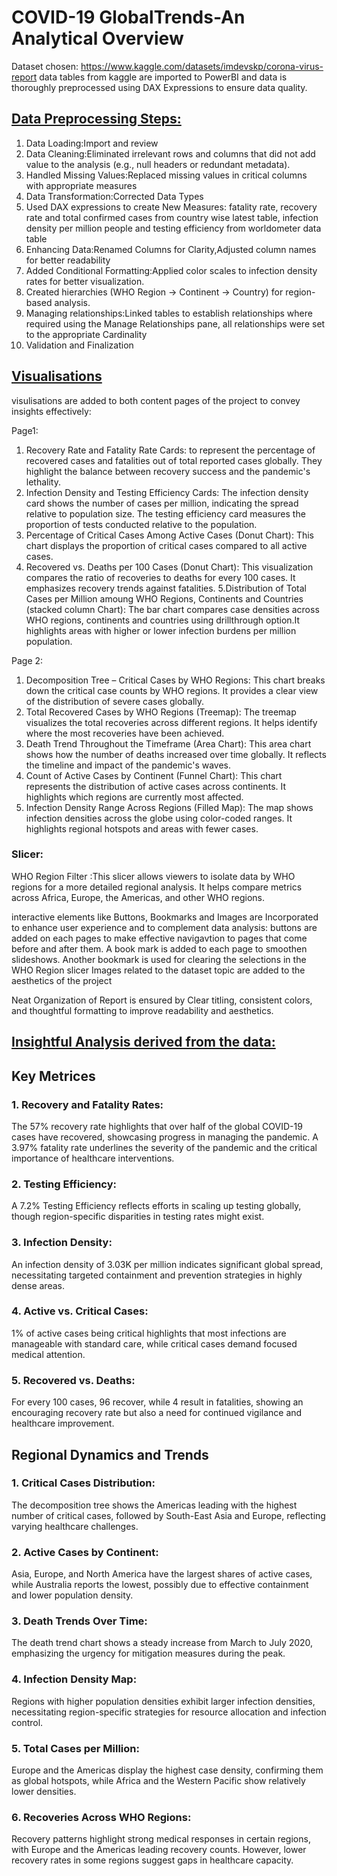 # COVID-19 GlobalTrends-An Analytical Overview

Dataset chosen: https://www.kaggle.com/datasets/imdevskp/corona-virus-report
data tables from kaggle are imported to PowerBI and data is thoroughly preprocessed using DAX Expressions to ensure data quality.

## <u>Data Preprocessing Steps:</u>

1. Data Loading:Import and review
2. Data Cleaning:Eliminated irrelevant rows and columns that did not add value to the analysis (e.g., null headers or redundant metadata).
3. Handled Missing Values:Replaced missing values in critical columns with appropriate measures
3. Data Transformation:Corrected Data Types
4. Used DAX expressions to create New Measures:
fatality rate, recovery rate and total confirmed cases from country wise latest table, 
infection density per million people and testing efficiency from worldometer data table
5. Enhancing Data:Renamed Columns for Clarity,Adjusted column names for better readability
6. Added Conditional Formatting:Applied color scales to infection density rates for better visualization.
7. Created hierarchies (WHO Region → Continent → Country) for region-based analysis.
8. Managing relationships:Linked tables to establish relationships where required using the Manage Relationships pane, all relationships were set to the appropriate Cardinality
9. Validation and Finalization

## <u>Visualisations</u>

 visulisations are added to both content pages of the project  to convey insights effectively:
 
Page1:
1. Recovery Rate and Fatality Rate Cards:
to represent the percentage of recovered cases and fatalities out of total reported cases globally. They highlight the balance between recovery success and the pandemic's lethality.
2. Infection Density and Testing Efficiency Cards:
The infection density card shows the number of cases per million, indicating the spread relative to population size. The testing efficiency card measures the proportion of tests conducted relative to the population.
3. Percentage of Critical Cases Among Active Cases (Donut Chart):
This chart displays the proportion of critical cases compared to all active cases. 
4. Recovered vs. Deaths per 100 Cases (Donut Chart):
This visualization compares the ratio of recoveries to deaths for every 100 cases. It emphasizes recovery trends against fatalities.
5.Distribution of Total Cases per Million amoung WHO Regions, Continents and Countries (stacked column Chart):
The bar chart compares case densities across WHO regions, continents and countries using drillthrough option.It highlights areas with higher or lower infection burdens per million population.

Page 2:
1. Decomposition Tree – Critical Cases by WHO Regions:
This chart breaks down the critical case counts by WHO regions. It provides a clear view of the distribution of severe cases globally.
2. Total Recovered Cases by WHO Regions (Treemap):
The treemap visualizes the total recoveries across different regions. It helps identify where the most recoveries have been achieved.
3. Death Trend Throughout the Timeframe (Area Chart):
This area chart shows how the number of deaths increased over time globally. It reflects the timeline and impact of the pandemic's waves.
4. Count of Active Cases by Continent (Funnel Chart):
This chart represents the distribution of active cases across continents. It highlights which regions are currently most affected.
5. Infection Density Range Across Regions (Filled Map):
The map shows infection densities across the globe using color-coded ranges. It highlights regional hotspots and areas with fewer cases.

### Slicer:
WHO Region Filter :This slicer allows viewers to isolate data by WHO regions for a more detailed regional analysis. It helps compare metrics across Africa, Europe, the Americas, and other  WHO regions.

interactive elements like Buttons, Bookmarks and Images are Incorporated to enhance user experience and to complement data analysis:
buttons are added on each pages to make effective navigavtion to pages that come before and after them.
A book mark is added to each page to smoothen slideshows.
Another bookmark is used for clearing the selections in the WHO Region slicer
Images related to the dataset topic are added to the aesthetics of the project


Neat Organization of Report is ensured by Clear titling, consistent colors, and thoughtful formatting to improve readability and aesthetics. 

## <u>Insightful Analysis derived from the data:</u>

##  Key Metrices

### 1. Recovery and Fatality Rates:

The 57% recovery rate highlights that over half of the global COVID-19 cases have recovered, showcasing progress in managing the pandemic.
A 3.97% fatality rate underlines the severity of the pandemic and the critical importance of healthcare interventions.

### 2. Testing Efficiency:

A 7.2% Testing Efficiency reflects efforts in scaling up testing globally, though region-specific disparities in testing rates might exist.

### 3. Infection Density:

An infection density of 3.03K per million indicates significant global spread, necessitating targeted containment and prevention strategies in highly dense areas.

### 4. Active vs. Critical Cases:

1% of active cases being critical highlights that most infections are manageable with standard care, while critical cases demand focused medical attention.

### 5. Recovered vs. Deaths:

For every 100 cases, 96 recover, while 4 result in fatalities, showing an encouraging recovery rate but also a need for continued vigilance and healthcare improvement.


##  Regional Dynamics and Trends

### 1. Critical Cases Distribution:

The decomposition tree shows the Americas leading with the highest number of critical cases, followed by South-East Asia and Europe, reflecting varying healthcare challenges.

### 2. Active Cases by Continent:

Asia, Europe, and North America have the largest shares of active cases, while Australia reports the lowest, possibly due to effective containment and lower population density.

### 3. Death Trends Over Time:

The death trend chart shows a steady increase from March to July 2020, emphasizing the urgency for mitigation measures during the peak.

### 4. Infection Density Map:

Regions with higher population densities exhibit larger infection densities, necessitating region-specific strategies for resource allocation and infection control.

### 5. Total Cases per Million:

Europe and the Americas display the highest case density, confirming them as global hotspots, while Africa and the Western Pacific show relatively lower densities.

### 6. Recoveries Across WHO Regions:

Recovery patterns highlight strong medical responses in certain regions, with Europe and the Americas leading recovery counts. However, lower recovery rates in some regions suggest gaps in healthcare capacity.
